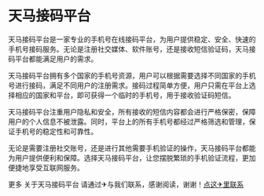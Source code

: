 # 天马接码平台

天马接码平台是一家专业的手机号在线接码平台，为用户提供稳定、安全、快速的手机号接码服务。无论是注册社交媒体、软件账号，还是接收短信验证码，天马接码平台都能满足用户的需求。

天马接码平台拥有多个国家的手机号资源，用户可以根据需要选择不同国家的手机号进行接码，满足不同用户的注册需求。接码过程简单方便，用户只需在平台上选择相应的国家和平台，即可获得一个临时的手机号，用于接收验证码短信。

天马接码平台注重用户隐私和安全，所有接收的短信内容都会进行严格保密，保障用户的个人信息不被泄露。同时，平台上的所有手机号都经过严格筛选和管理，保证手机号的稳定性和可靠性。

无论是需要注册社交账号，还是进行其他需要手机验证的操作，天马接码平台都能为用户提供便利和保障。选择天马接码平台，让您摆脱繁琐的手机验证流程，更加便捷地享受互联网服务。

更多 关于天马接码平台 请通过✈与我们联系，感谢阅读，谢谢！[点这✈里联系](https://sms.k02.cc)